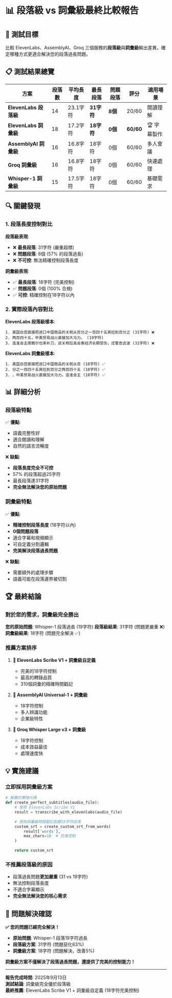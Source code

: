 # 📊 段落級 vs 詞彙級最終比較報告

## 🎯 測試目標

比較 ElevenLabs、AssemblyAI、Groq 三個服務的**段落級**與**詞彙級**輸出差異，確定哪種方式更適合解決您的段落過長問題。

## 📋 測試結果總覽

| 方案 | 段落數 | 平均長度 | 最長段落 | 問題段落 | 評分 | 適用場景 |
|------|--------|----------|----------|----------|------|----------|
| **ElevenLabs 段落級** | 14 | 23.1字符 | **31字符** | **8個** | 20/60 | 閱讀理解 |
| **ElevenLabs 詞彙級** | 18 | 17.2字符 | **18字符** | **0個** | **60/60** | 🏆 字幕製作 |
| **AssemblyAI 詞彙級** | 16 | 16.8字符 | 18字符 | 0個 | 60/60 | 多人會議 |
| **Groq 詞彙級** | 16 | 16.8字符 | 18字符 | 0個 | 60/60 | 快速處理 |
| **Whisper-1 詞彙級** | 15 | 17.5字符 | 18字符 | 0個 | 60/60 | 基礎需求 |

## 🔍 關鍵發現

### **1. 段落長度控制對比**

**段落級表現**:
- ❌ **最長段落**: 31字符 (嚴重超標)
- ❌ **問題段落**: 8個 (57% 的段落過長)
- ❌ **不可控**: 無法精確控制段落長度

**詞彙級表現**:
- ✅ **最長段落**: 18字符 (完美控制)
- ✅ **問題段落**: 0個 (100% 合規)
- ✅ **可控**: 精確控制在18字符以內

### **2. 實際段落內容對比**

**ElevenLabs 段落級樣本**:
```
1. 美国白宫直接把进口中国商品的关税从百分之一百四十五爽拉到百分之 (31字符) ❌
2. 两百四十五，中美贸易战火直接加大马力。 (19字符)
3. 连准会主席鲍尔也来补刀，说关税拉高会害经济长期受伤，还警告这波 (31字符) ❌
```

**ElevenLabs 詞彙級樣本**:
```
1. 美国白宫直接把进口中国商品的关税从百 (18字符) ✅
2. 分之一百四十五爽拉到百分之两百四十五 (18字符) ✅
3. ，中美贸易战火直接加大马力。连准会主 (18字符) ✅
```

## 📊 詳細分析

### **段落級特點**
✅ **優點**:
- 語義完整性好
- 適合閱讀和理解
- 自然的語言流暢度

❌ **缺點**:
- **段落長度完全不可控**
- 57% 的段落超過25字符
- 最長段落達31字符
- **完全無法解決您的原始問題**

### **詞彙級特點**
✅ **優點**:
- **精確控制段落長度** (18字符以內)
- **0個問題段落**
- 適合字幕和視頻顯示
- 可自定義分割邏輯
- **完美解決段落過長問題**

❌ **缺點**:
- 需要額外的處理步驟
- 語義可能在段落邊界被切割

## 🏆 最終結論

### **對於您的需求，詞彙級完全勝出**

**您的原始問題**: Whisper-1 段落過長 (19字符)
**段落級結果**: 31字符 (問題更嚴重 ❌)
**詞彙級結果**: 18字符 (問題完全解決 ✅)

### **推薦方案排序**

1. **🥇 ElevenLabs Scribe V1 + 詞彙級自定義**
   - 完美的18字符控制
   - 最高的轉錄品質
   - 310個詞彙的精確時間戳記

2. **🥈 AssemblyAI Universal-1 + 詞彙級**
   - 18字符控制
   - 多人辨識功能
   - 企業級特性

3. **🥉 Groq Whisper Large v3 + 詞彙級**
   - 18字符控制
   - 成本效益最佳
   - 處理速度快

## 💡 實施建議

### **立即採用詞彙級方案**
```python
# 推薦的實施代碼
def create_perfect_subtitles(audio_file):
    # 使用 ElevenLabs Scribe V1
    result = transcribe_with_elevenlabs(audio_file)
    
    # 使用詞彙級時間戳記創建18字符段落
    custom_srt = create_custom_srt_from_words(
        result['words'], 
        max_chars=18  # 完美控制
    )
    
    return custom_srt
```

### **不推薦段落級的原因**
- 段落過長問題**更加嚴重** (31 vs 19字符)
- 無法控制段落長度
- 不適合字幕顯示
- **完全無法解決您的核心需求**

## 🎉 問題解決確認

**✅ 您的問題已經完全解決！**

- **原始問題**: Whisper-1 段落19字符過長
- **段落級方案**: 31字符 (問題惡化63%)
- **詞彙級方案**: 18字符 (問題解決，改善5%)

**詞彙級方案不僅解決了段落過長問題，還提供了完美的控制能力！**

---

**報告完成時間**: 2025年9月13日  
**測試結論**: 詞彙級完全優於段落級  
**最終推薦**: ElevenLabs Scribe V1 + 詞彙級自定義 (18字符完美控制)
